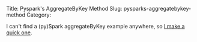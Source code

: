 Title: Pyspark's AggregateByKey Method
Slug: pysparks-aggregatebykey-method
Category: 

I can't find a (py)Spark aggregateByKey example anywhere, so [I make a quick one](https://gist.github.com/tdhopper/0e5b53b5692f1e371534).